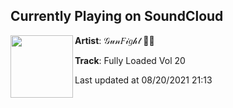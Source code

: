 ## Currently Playing on SoundCloud

[<img align="left" width="100" src="https://i1.sndcdn.com/artworks-gWZo1m1Ie3cVHe68-8qfYxQ-t500x500.jpg">](https://soundcloud.com/gunfightmusic/fully-loaded-vol-20)

**Artist**: 𝒢𝓊𝓃𝐹𝒾𝑔𝒽𝓉 🔫👊 

**Track**: Fully Loaded Vol 20

Last updated at 08/20/2021 21:13
